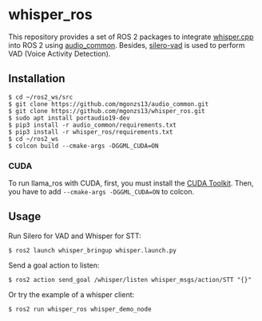 # whisper_ros

This repository provides a set of ROS 2 packages to integrate [whisper.cpp](https://github.com/ggerganov/whisper.cpp) into ROS 2 using [audio_common](https://github.com/mgonzs13/audio_common). Besides, [silero-vad](https://github.com/snakers4/silero-vad) is used to perform VAD (Voice Activity Detection).

## Installation

```shell
$ cd ~/ros2_ws/src
$ git clone https://github.com/mgonzs13/audio_common.git
$ git clone https://github.com/mgonzs13/whisper_ros.git
$ sudo apt install portaudio19-dev
$ pip3 install -r audio_common/requirements.txt
$ pip3 install -r whisper_ros/requirements.txt
$ cd ~/ros2_ws
$ colcon build --cmake-args -DGGML_CUDA=ON
```

### CUDA

To run llama_ros with CUDA, first, you must install the [CUDA Toolkit](https://developer.nvidia.com/cuda-toolkit). Then, you have to add `--cmake-args -DGGML_CUDA=ON` to colcon.

## Usage

Run Silero for VAD and Whisper for STT:

```shell
$ ros2 launch whisper_bringup whisper.launch.py
```

Send a goal action to listen:

```shell
$ ros2 action send_goal /whisper/listen whisper_msgs/action/STT "{}"
```

Or try the example of a whisper client:

```shell
$ ros2 run whisper_ros whisper_demo_node
```
